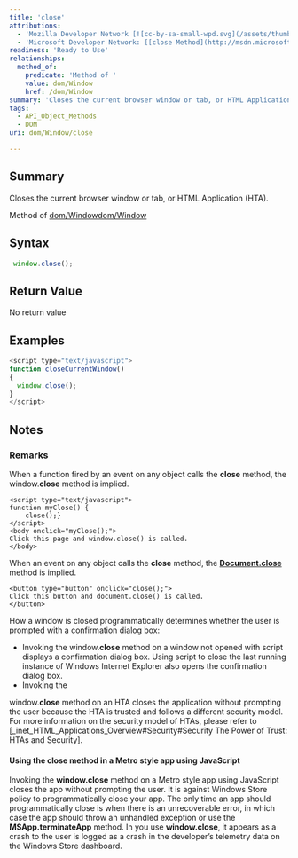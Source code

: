 ```yaml
---
title: 'close'
attributions:
  - 'Mozilla Developer Network [![cc-by-sa-small-wpd.svg](/assets/thumb/8/8c/cc-by-sa-small-wpd.svg/120px-cc-by-sa-small-wpd.svg.png)](http://creativecommons.org/licenses/by-sa/3.0/us/): [[window.close](https://developer.mozilla.org/en-US/docs/Web/API/Window.close) Article]'
  - 'Microsoft Developer Network: [[close Method](http://msdn.microsoft.com/en-us/library/ie/ms536367(v=vs.85).aspx) Article]'
readiness: 'Ready to Use'
relationships:
  method_of:
    predicate: 'Method of '
    value: dom/Window
    href: /dom/Window
summary: 'Closes the current browser window or tab, or HTML Application (HTA).'
tags:
  - API_Object_Methods
  - DOM
uri: dom/Window/close

---
```

## Summary

Closes the current browser window or tab, or HTML Application (HTA).

Method of [dom/Window](/dom/Window)[dom/Window](/dom/Window)

## Syntax

``` js
 window.close();
```

## Return Value

No return value

## Examples

``` js
<script type="text/javascript">
function closeCurrentWindow()
{
  window.close();
}
</script>
```

## Notes

### Remarks

When a function fired by an event on any object calls the **close** method, the window.**close** method is implied.

    <script type="text/javascript">
    function myClose() {
        close();}
    </script>
    <body onclick="myClose();">
    Click this page and window.close() is called.
    </body>

When an event on any object calls the **close** method, the [**Document.close**](/dom/Document/close) method is implied.

    <button type="button" onclick="close();">
    Click this button and document.close() is called.
    </button>

How a window is closed programmatically determines whether the user is prompted with a confirmation dialog box:

-   Invoking the window.**close** method on a window not opened with script displays a confirmation dialog box. Using script to close the last running instance of Windows Internet Explorer also opens the confirmation dialog box.
-   Invoking the

window.**close** method on an HTA closes the application without prompting the user because the HTA is trusted and follows a different security model. For more information on the security model of HTAs, please refer to [\_inet\_HTML\_Applications\_Overview\#Security\#Security The Power of Trust: HTAs and Security].

#### Using the close method in a Metro style app using JavaScript

Invoking the **window.close** method on a Metro style app using JavaScript closes the app without prompting the user. It is against Windows Store policy to programmatically close your app. The only time an app should programmatically close is when there is an unrecoverable error, in which case the app should throw an unhandled exception or use the **MSApp.terminateApp** method. In you use **window.close**, it appears as a crash to the user is logged as a crash in the developer’s telemetry data on the Windows Store dashboard.
